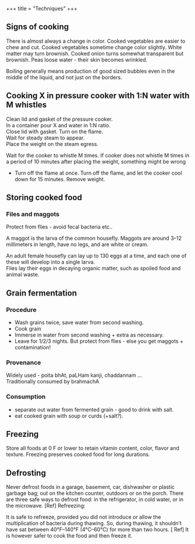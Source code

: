 +++
title = "Techniques"
+++


## Signs of cooking

There is almost always a change in color. Cooked vegetables are easier to chew and cut. Cooked vegetables sometime change color slightly. White matter may turn brownish. Cooked onion turns somewhat transparent but brownish. Peas loose water - their skin becomes wrinkled.

Boiling generally means production of good sized bubbles even in the middle of the liquid, and not just on the borders.

## Cooking X in pressure cooker with 1:N water with M whistles
Clean lid and gasket of the pressure cooker.  
In a container pour X and water in 1:N ratio.  
Close lid with gasket. Turn on the flame.  
Wait for steady steam to appear.  
Place the weight on the steam egress.  

Wait for the cooker to whistle M times. If cooker does not whistle M times in a period of 10 minutes after placing the weight, something might be wrong

  - Turn off the flame at once. Turn off the flame, and let the cooker cool down for 15 minutes. Remove weight.

## Storing cooked food
### Files and maggots
Protect from flies - avoid fecal bacteria etc.. 

A maggot is the larva of the common housefly. Maggots are around 3–12 millimeters in length, have no legs, and are white or cream.

An adult female housefly can lay up to 130 eggs at a time, and each one of these will develop into a single larva.  
Flies lay their eggs in decaying organic matter, such as spoiled food and animal waste.

## Grain fermentation
### Procedure
- Wash grains twice, save water from second washing.
- Cook grain
- Immerse in water from second washing + extra as necessary.
- Leave for 1/2/3 nights. But protect from flies - else you get maggots + contamination!

### Provenance
Widely used - poita bhAt, paLHam kanji, chaddannam ...  
Traditionally consumed by brahmachA

### Consumption
- separate out water from fermented grain - good to drink with salt.
- eat cooked grain with soup or curds (+salt?).

## Freezing

Store all foods at 0 F or lower to retain vitamin content, color, flavor and texture. Freezing preserves cooked food for long durations.

## Defrosting

Never defrost foods in a garage, basement, car, dishwasher or plastic garbage bag; out on the kitchen counter, outdoors or on the porch. There are three safe ways to defrost food: in the refrigerator, in cold water, or in the microwave. \[Ref\] Refreezing:

It is safe to refreeze, provided you did not introduce or allow the multiplication of bacteria during thawing. So, during thawing, it shouldn’t have sat between 40°F–140°F (4°C–60°C) for more than two hours. \[ Ref\] It is however safer to cook the food and then freeze it.
